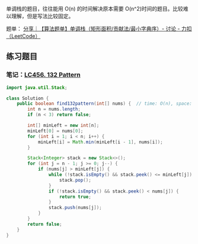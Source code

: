 单调栈的题目，往往能用 O(n) 的时间解决原本需要 O(n^2)时间的题目。比较难以理解，但是写法比较固定。

题单： [分享｜【算法题单】单调栈（矩形面积/贡献法/最小字典序）- 讨论 - 力扣（LeetCode）](https://leetcode.cn/discuss/post/3579480/ti-dan-dan-diao-zhan-ju-xing-xi-lie-zi-d-u4hk/)
## 练习题目
### 笔记：[LC456. 132 Pattern](leetcode/LC456.%20132%20Pattern.md)

```java
import java.util.Stack;

class Solution {
    public boolean find132pattern(int[] nums) {  // time: O(n), space: O(n)
        int n = nums.length;
        if (n < 3) return false;

        int[] minLeft = new int[n];
        minLeft[0] = nums[0];
        for (int i = 1; i < n; i++) {
            minLeft[i] = Math.min(minLeft[i - 1], nums[i]);
        }

        Stack<Integer> stack = new Stack<>();
        for (int j = n - 1; j >= 0; j--) {
            if (nums[j] > minLeft[j]) {
                while (!stack.isEmpty() && stack.peek() <= minLeft[j]) {
                    stack.pop();
                }
                if (!stack.isEmpty() && stack.peek() < nums[j]) {
                    return true;
                }
                stack.push(nums[j]);
            }
        }
        return false;
    }
}
```

